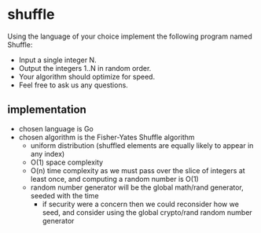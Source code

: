 # shuffle

Using the language of your choice implement the following program named Shuffle:
- Input a single integer N.
- Output the integers 1..N in random order.
- Your algorithm should optimize for speed.
- Feel free to ask us any questions.

## implementation

- chosen language is Go
- chosen algorithm is the Fisher-Yates Shuffle algorithm
    - uniform distribution (shuffled elements are equally likely to appear in any index)
    - O(1) space complexity
    - O(n) time complexity as we must pass over the slice of integers at least once, and computing a random number is O(1)
    - random number generator will be the global math/rand generator, seeded with the time
        - if security were a concern then we could reconsider how we seed, and consider using the global crypto/rand random number generator

